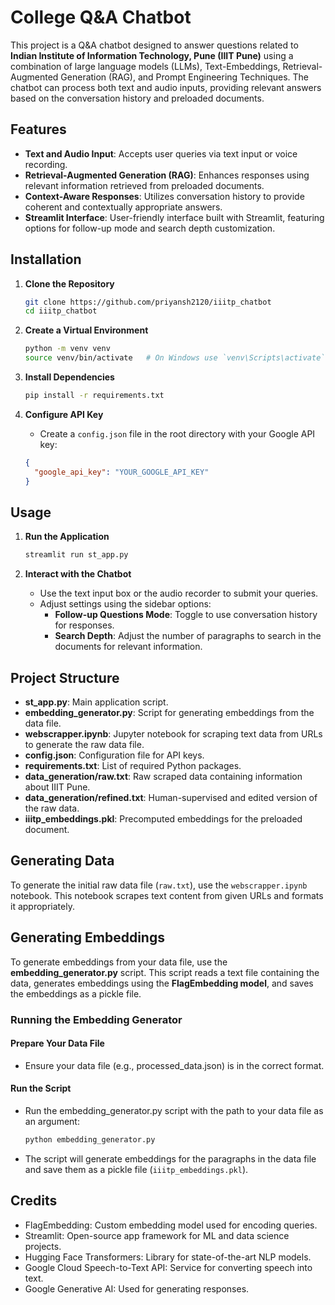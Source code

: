 # College Q&A Chatbot

This project is a Q&A chatbot designed to answer questions related to **Indian Institute of Information Technology, Pune (IIIT Pune)** using a combination of large language models (LLMs), Text-Embeddings, Retrieval-Augmented Generation (RAG), and Prompt Engineering Techniques. The chatbot can process both text and audio inputs, providing relevant answers based on the conversation history and preloaded documents.

## Features

- **Text and Audio Input**: Accepts user queries via text input or voice recording.
- **Retrieval-Augmented Generation (RAG)**: Enhances responses using relevant information retrieved from preloaded documents.
- **Context-Aware Responses**: Utilizes conversation history to provide coherent and contextually appropriate answers.
- **Streamlit Interface**: User-friendly interface built with Streamlit, featuring options for follow-up mode and search depth customization.

## Installation

1. **Clone the Repository**

    ```bash
    git clone https://github.com/priyansh2120/iiitp_chatbot
    cd iiitp_chatbot
    ```

2. **Create a Virtual Environment**

    ```bash
    python -m venv venv
    source venv/bin/activate   # On Windows use `venv\Scripts\activate`
    ```

3. **Install Dependencies**

    ```bash
    pip install -r requirements.txt
    ```

4. **Configure API Key**

    - Create a `config.json` file in the root directory with your Google API key:

    ```json
    {
      "google_api_key": "YOUR_GOOGLE_API_KEY"
    }
    ```

## Usage

1. **Run the Application**

    ```bash
    streamlit run st_app.py
    ```

2. **Interact with the Chatbot**

    - Use the text input box or the audio recorder to submit your queries.
    - Adjust settings using the sidebar options:
        - **Follow-up Questions Mode**: Toggle to use conversation history for responses.
        - **Search Depth**: Adjust the number of paragraphs to search in the documents for relevant information.

## Project Structure

- **st_app.py**: Main application script.
- **embedding_generator.py**: Script for generating embeddings from the data file.
- **webscrapper.ipynb**: Jupyter notebook for scraping text data from URLs to generate the raw data file.
- **config.json**: Configuration file for API keys.
- **requirements.txt**: List of required Python packages.
- **data_generation/raw.txt**: Raw scraped data containing information about IIIT Pune.
- **data_generation/refined.txt**: Human-supervised and edited version of the raw data.
- **iiitp_embeddings.pkl**: Precomputed embeddings for the preloaded document.

## Generating Data

To generate the initial raw data file (`raw.txt`), use the `webscrapper.ipynb` notebook. This notebook scrapes text content from given URLs and formats it appropriately.

## Generating Embeddings

To generate embeddings from your data file, use the **embedding_generator.py** script. This script reads a text file containing the data, generates embeddings using the **FlagEmbedding model**, and saves the embeddings as a pickle file.

### Running the Embedding Generator

#### Prepare Your Data File
- Ensure your data file (e.g., processed_data.json) is in the correct format.

#### Run the Script

- Run the embedding_generator.py script with the path to your data file as an argument:

    ```bash
    python embedding_generator.py 
    ```

- The script will generate embeddings for the paragraphs in the data file and save them as a pickle file (`iiitp_embeddings.pkl`).


## Credits

- FlagEmbedding: Custom embedding model used for encoding queries.
- Streamlit: Open-source app framework for ML and data science projects.
- Hugging Face Transformers: Library for state-of-the-art NLP models.
- Google Cloud Speech-to-Text API: Service for converting speech into text.
- Google Generative AI:  Used for generating responses.


